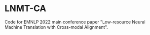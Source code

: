 # LNMT-CA
Code for EMNLP 2022 main conference paper "Low-resource Neural Machine Translation with Cross-modal Alignment".
